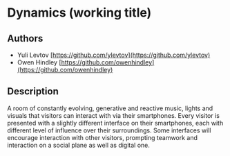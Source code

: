 # Dynamics (working title)

## Authors
- Yuli Levtov [https://github.com/ylevtov](https://github.com/ylevtov)
- Owen Hindley [https://github.com/owenhindley](https://github.com/owenhindley)

## Description
A room of constantly evolving, generative and reactive music, lights and visuals that visitors can interact with via their smartphones. Every visitor is presented with a slightly different interface on their smartphones, each with different level of influence over their surroundings. Some interfaces will encourage interaction with other visitors, prompting teamwork and interaction on a social plane as well as digital one.